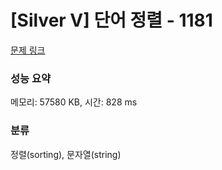 # [Silver V] 단어 정렬 - 1181 

[문제 링크](https://www.acmicpc.net/problem/1181) 

### 성능 요약

메모리: 57580 KB, 시간: 828 ms

### 분류

정렬(sorting), 문자열(string)

